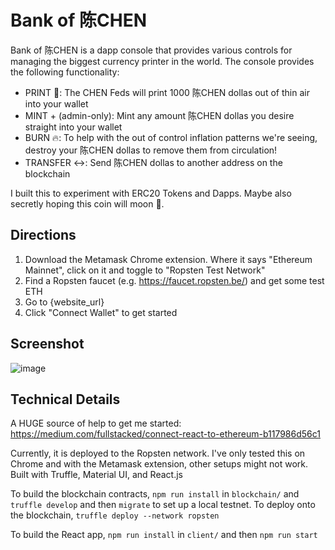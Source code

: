 # Bank of 陈CHEN

Bank of 陈CHEN is a dapp console that provides various controls for managing the biggest currency printer in the world.  The console provides the following functionality:
- PRINT 💸: The CHEN Feds will print 1000 陈CHEN dollas out of thin air into your wallet
- MINT + (admin-only): Mint any amount 陈CHEN dollas you desire straight into your wallet
- BURN 🔥: To help with the out of control inflation patterns we're seeing, destroy your 陈CHEN dollas to remove them from circulation!
- TRANSFER ↔️: Send 陈CHEN dollas to another address on the blockchain

I built this to experiment with ERC20 Tokens and Dapps.  Maybe also secretly hoping this coin will moon 🚀.  

## Directions
1. Download the Metamask Chrome extension.  Where it says "Ethereum Mainnet", click on it and toggle to "Ropsten Test Network"
2. Find a Ropsten faucet (e.g. https://faucet.ropsten.be/) and get some test ETH
3. Go to {website_url}
4. Click "Connect Wallet" to get started

## Screenshot
![image](https://user-images.githubusercontent.com/394218/129458435-92dabb03-09ac-470f-997b-92179eea97b7.png)

## Technical Details

A HUGE source of help to get me started: https://medium.com/fullstacked/connect-react-to-ethereum-b117986d56c1

Currently, it is deployed to the Ropsten network.  I've only tested this on Chrome and with the Metamask extension, other setups might not work.  Built with Truffle, Material UI, and React.js

To build the blockchain contracts, `npm run install` in `blockchain/` and `truffle develop` and then `migrate` to set up a local testnet.  To deploy onto the blockchain, `truffle deploy --network ropsten`

To build the React app, `npm run install` in `client/` and then `npm run start`


